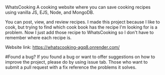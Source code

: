 WhatsCooking
A cooking website where you can save cooking recipes using vanilla JS, EJS, Node, and MongoDB.

You can post, view, and review recipes. I made this project because I like to cook, but trying to find which cook book has the recipe I'm looking for is a problem. Now I just add those recipe to WhatsCooking so I don't have to remember where each recipe is.

Website link: https://whatscooking-agq8.onrender.com/

#Found a bug? If you found a bug or want to offer suggestions on how to improve the project, please do by using issue tab. Those who want to submit a pull request with a fix reference the problems it solves.

